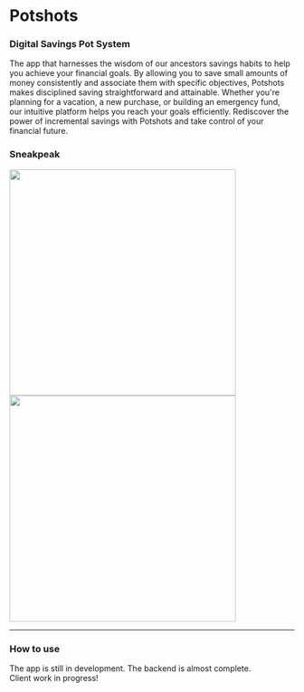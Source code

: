 # Potshots
### Digital Savings Pot System
The app that harnesses the wisdom of our ancestors savings habits to help you achieve your financial goals. By allowing you to save small amounts of money consistently and associate them with specific objectives, Potshots makes disciplined saving straightforward and attainable. Whether you're planning for a vacation, a new purchase, or building an emergency fund, our intuitive platform helps you reach your goals efficiently. Rediscover the power of incremental savings with Potshots and take control of your financial future.
### Sneakpeak
<img src="https://i.imgur.com/VVaxcN6.png" height="400">
<img src="https://i.imgur.com/smtg1hr.png" height="400">

---
### How to use
The app is still in development. The backend is almost complete.<br>Client work in progress!